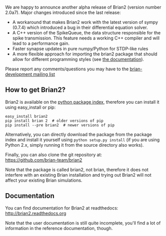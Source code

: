 <html><body><p>We are happy to announce another alpha release of Brian2 (version number 2.0a7). Major changes introduced since the last release:</p>

<ul>
<li>A workaround that makes Brian2 work with the latest version of sympy (0.7.4) which introduced a bug in their differential equation solver.</li>
<li>A C++ version of the SpikeQueue, the data structure responsible for the spike transmission. This feature needs a working C++ compiler and will lead to a performance gain.</li>
<li>Faster synapse updates in pure numpy/Python for STDP-like rules</li>
<li>A more flexible approach for importing the brian2 package that should allow for different programming styles (see <a href="http://brian2.readthedocs.org/en/latest/introduction/import.html">the documentation</a>).</li>
</ul>
<p>Please report any comments/questions you may have to the <a href="http://groups.google.com/group/brian-development/">brian-development mailing list</a></p>

<h2>How to get Brian2?</h2>
<p>Brian2 is available on the <a href="https://pypi.python.org/pypi/Brian2">python package index</a>, therefore  you can install it using easy_install or pip:</p>
<code>easy_install brian2
pip install brian 2  # older versions of pip
pip install --pre brian2  # newer versions of pip
</code>
<p>Alternatively, you can directly download the package from the package index and install it yourself using <code>python setup.py install</code> (if you are using Python 2.x, simply running it from the source directory also works).</p>
    
<p>Finally, you can also clone the git repository at:<br>
<a href="https://github.com/brian-team/brian2">https://github.com/brian-team/brian2</a></p>

<p>Note that the package is called brian2, not brian, therefore it does not interfere with an existing Brian installation and trying out Brian2 will not affect your existing Brian simulations.</p>

<h2>Documentation</h2>
<p>You can find documentation for Brian2 at readthedocs: <a href="http://brian2.readthedocs.org">http://brian2.readthedocs.org</a></p>
    
<p>Note that the user documentation is still quite incomplete, you'll find a lot of information in the reference documentation, though.</p></body></html>